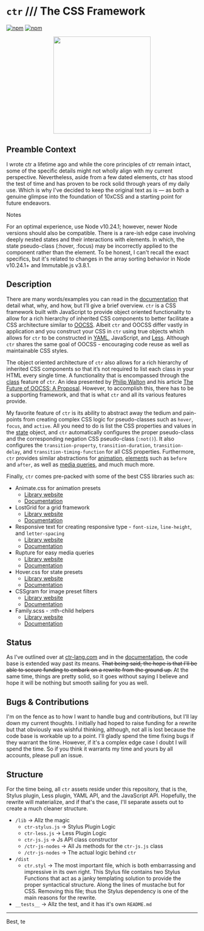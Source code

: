 # `ctr` /// The CSS Framework

[![npm](https://img.shields.io/npm/l/ctr.svg)](https://github.com/ctr-lang/ctr/blob/master/LICENSE.txt)
[![npm](https://img.shields.io/npm/v/ctr.svg)](https://www.npmjs.com/package/ctr)

<p align="center">
  <img src="https://cdn.rawgit.com/ctr-lang/ctr/ca577675/ctr-logo.svg" width="256">
</p>


##  Preamble Context
I wrote ctr a lifetime ago and while the core principles of ctr remain intact, some of the specific details might not wholly align with my current perspective. Nevertheless, aside from a few dated elements, ctr has stood the test of time and has proven to be rock solid through years of my daily use. Which is why I've decided to keep the original text as is — as both a genuine glimpse into the foundation of 10xCSS and a starting point for future endeavors.

Notes

For an optimal experience, use Node v10.24.1; however, newer Node versions should also be compatible. There is a rare-ish edge case involving deeply nested states and their interactions with elements. In which, the state pseudo-class (:hover, :focus) may be incorrectly applied to the component rather than the element. To be honest, I can't recall the exact specifics, but it's related to changes in the array sorting behavior in Node v10.24.1+ and Immutable.js v3.8.1.

## Description

There are many words/examples you can read in the [documentation](https://docs.ctr-lang.com/) that detail what, why, and how, but I’ll give a brief overview. `ctr` is a CSS framework built with JavaScript to provide object oriented functionality to allow for a rich hierarchy of inherited CSS components to better facilitate a CSS architecture similar to [OOCSS](https://github.com/stubbornella/oocss/wiki). Albeit `ctr` and OOCSS differ vastly in application and you construct your CSS in `ctr` using true objects which allows for `ctr` to be constructed in [YAML](http://yaml.org/), JavaScript, and [Less](http://lesscss.org/). Although `ctr` shares the same goal of OOCSS - encouraging code reuse as well as maintainable CSS styles.

The object oriented architecture of `ctr` also allows for a rich hierarchy of inherited CSS components so that it’s not required to list each class in your HTML every single time. A functionality that is encompassed through the [class](https://docs.ctr-lang.com/class/general/) feature of `ctr`. An idea presented by [Philip Walton](philipwalton.com/about/) and his article [The Future of OOCSS: A Proposal](https://philipwalton.com/articles/the-future-of-oocss-a-proposal/). However, to accomplish this, there has to be a supporting framework, and that is what `ctr` and all its various features provide.

My favorite feature of `ctr` is its ability to abstract away the tedium and pain-points from creating complex CSS logic for pseudo-classes such as `hover`, `focus`, and `active`. All you need to do is list the CSS properties and values in the [state](https://docs.ctr-lang.com/state/general/) object, and `ctr` automatically configures the proper pseudo-class and the corresponding negation CSS pseudo-class (`:not()`). It also configures the `transition-property`, `transition-duration`, `transition-delay`, and `transition-timing-function` for all CSS properties. Furthermore, `ctr` provides similar abstractions for [animation](https://docs.ctr-lang.com/animation/general/), [elements](https://docs.ctr-lang.com/element/general/) such as `before` and `after`, as well as [media queries](https://docs.ctr-lang.com/media/general/), and much much more.

Finally, `ctr` comes pre-packed with some of the best CSS libraries such as:
+ Animate.css for animation presets
    * [Library website](https://daneden.github.io/animate.css/)
    * [Documentation](https://docs.ctr-lang.com/animation/animate.css/)
+ LostGrid for a grid framework
    * [Library website](http://lostgrid.org/)
    * [Documentation](https://docs.ctr-lang.com/grid/general/)
+ Responsive text for creating responsive type - `font-size`, `line-height`, and `letter-spacing`
    * [Library website](https://github.com/seaneking/postcss-responsive-type)
    * [Documentation](https://docs.ctr-lang.com/helpers/responsive-text/)
+ Rupture for easy media queries
    * [Library website](http://jescalan.github.io/rupture/)
    * [Documentation](https://docs.ctr-lang.com/media/mixin/)
+ Hover.css for state presets
    * [Library website](http://ianlunn.github.io/Hover/)
    * [Documentation](https://docs.ctr-lang.com/state/hover.css/)
+ CSSgram for image preset filters
    * [Library website](https://una.im/CSSgram/)
    * [Documentation](https://docs.ctr-lang.com/helpers/filter/)
+ Family.scss - :nth-child helpers
    * [Library website](http://lukyvj.github.io/family.scss/)
    * [Documentation](https://docs.ctr-lang.com/element/nth-key/)


## Status

As I've outlined over at [ctr-lang.com](https://ctr-lang.com) and in the [documentation](https://docs.ctr-lang.com), the code base is extended way past its means. <s>That being said, the hope is that I'll be able to secure funding to embark on a rewrite from the ground up.</s> At the same time, things are pretty solid, so it goes without saying I believe and hope it will be nothing but smooth sailing for you as well.


## Bugs & Contributions

I'm on the fence as to how I want to handle bug and contributions, but I'll lay down my current thoughts. I initially had hoped to raise funding for a rewrite but that obviously was wishful thinking, although, not all is lost because the code base is workable up to a point. I'll gladly spend the time fixing bugs if they warrant the time. However, if it's a complex edge case I doubt I will spend the time. So if you think it warrants my time and yours by all accounts, please pull an issue.


## Structure

For the time being, all `ctr` assets reside under this repository, that is the, Stylus plugin, Less plugin, YAML API, and the JavaScript API. Hopefully, the rewrite will materialize, and if that's the case, I'll separate assets out to create a much cleaner structure.


+ `/lib` -> Allz the magic
    * `ctr-stylus.js` -> Stylus Plugin Logic
    * `ctr-less.js` -> Less Plugin Logic
    * `ctr-js.js` -> Js API class constructor
    * `/ctr-js-nodes` -> All Js methods for the `ctr-js.js` class
    * `/ctr-js-nodes` -> The actual logic behind `ctr`
+ `/dist`
    * `ctr.styl` -> The most important file, which is both embarrassing and impressive in its own right. This Stylus file contains two Stylus Functions that act as a janky templating solution to provide the proper syntactical structure. Along the lines of mustache but for CSS. Removing this file; thus the Stylus dependency is one of the main reasons for the rewrite.
+ `__tests__` -> Allz the test, and it has it's own `README.md`


---

Best, te
